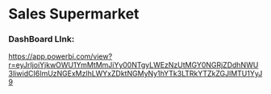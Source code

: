 
# Sales Supermarket



### DashBoard LInk:
https://app.powerbi.com/view?r=eyJrIjoiYjkwOWU1YmMtMmJiYy00NTgyLWEzNzUtMGY0NGRjZDdhNWU3IiwidCI6ImUzNGExMzlhLWYxZDktNGMyNy1hYTk3LTRkYTZkZGJlMTU1YyJ9


